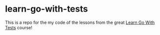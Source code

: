 # learn-go-with-tests

This is a repo for the my code of the lessons from the great [Learn Go With Tests](https://github.com/quii/learn-go-with-tests) course!
